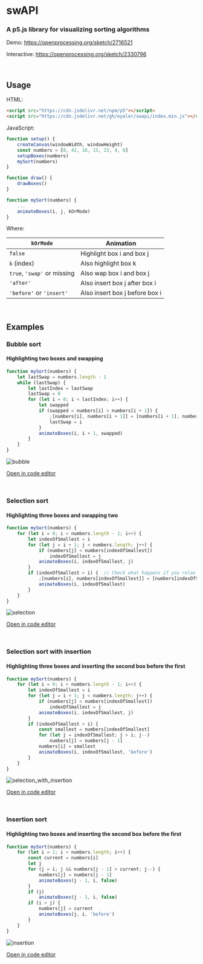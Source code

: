# swAPI
### A p5.js library for visualizing sorting algorithms

Demo: https://openprocessing.org/sketch/2716521

Interactive: https://openprocessing.org/sketch/2330796

<br>

## Usage

HTML:
```html
<script src="https://cdn.jsdelivr.net/npm/p5"></script>
<script src="https://cdn.jsdelivr.net/gh/eyaler/swapi/index.min.js"></script>
```

JavaScript:
```js
function setup() {
	createCanvas(windowWidth, windowHeight)
	const numbers = [8, 42, 16, 15, 23, 4, 8]
	setupBoxes(numbers)
	mySort(numbers)
}

function draw() {
	drawBoxes()
}

function mySort(numbers) {
	...
	animateBoxes(i, j, kOrMode)
}
```

Where:

|`kOrMode`                  |Animation					   |
|---------------------------|------------------------------|
|`false`                    |Highlight box i and box j     |
|`k` (index)                |Also highlight box k          |
|`true`, `'swap'` or missing|Also wap box i and box j      |
|`'after'`                  |Also insert box j after box i |
|`'before'` or `'insert'`   |Also insert box j before box i|

<br>

## Examples
### Bubble sort
#### Highlighting two boxes and swapping
```js
function mySort(numbers) {
	let lastSwap = numbers.length - 1
	while (lastSwap) {
		let lastIndex = lastSwap
		lastSwap = 0
		for (let i = 0; i < lastIndex; i++) {
			let swapped
			if (swapped = numbers[i] > numbers[i + 1]) {
				;[numbers[i], numbers[i + 1]] = [numbers[i + 1], numbers[i]]
				lastSwap = i
			}
			animateBoxes(i, i + 1, swapped)
		}
	}
}
```
![bubble](https://github.com/user-attachments/assets/a015145d-a5be-477c-8050-caa5c75193fe)

[Open in code editor](https://io.eyalgruss.com/ediking/?temp=p5#%3Cscript%20src%3D%22https%3A%2F%2Fcdn.jsdelivr.net%2Fnpm%2Fp5%22%3E%3C%2Fscript%3E%0A%3Cscript%20src%3D%22https%3A%2F%2Fcdn.jsdelivr.net%2Fgh%2Feyaler%2Fswapi%2Findex.min.js%22%3E%3C%2Fscript%3E%0A%3Cstyle%3Ebody%20%7Bmargin%3A%200%7D%20canvas%20%7Bdisplay%3A%20block%7D%3C%2Fstyle%3E%0A%3Cscript%3E'use%20strict'%0Afunction%20setup()%20%7B%0A%09createCanvas(windowWidth%2C%20windowHeight)%0A%09const%20numbers%20%3D%20%5B8%2C%2042%2C%2016%2C%2015%2C%2023%2C%204%2C%208%5D%0A%09setupBoxes(numbers)%0A%09mySort(numbers)%0A%7D%0A%0Afunction%20draw()%20%7B%0A%09drawBoxes()%0A%7D%0A%0Afunction%20mySort(numbers)%20%7B%0A%09let%20lastSwap%20%3D%20numbers.length%20-%201%0A%09while%20(lastSwap)%20%7B%0A%09%09let%20lastIndex%20%3D%20lastSwap%0A%09%09lastSwap%20%3D%200%0A%09%09for%20(let%20i%20%3D%200%3B%20i%20%3C%20lastIndex%3B%20i%2B%2B)%20%7B%0A%09%09%09let%20swapped%0A%09%09%09if%20(swapped%20%3D%20numbers%5Bi%5D%20%3E%20numbers%5Bi%20%2B%201%5D)%20%7B%0A%09%09%09%09%3B%5Bnumbers%5Bi%5D%2C%20numbers%5Bi%20%2B%201%5D%5D%20%3D%20%5Bnumbers%5Bi%20%2B%201%5D%2C%20numbers%5Bi%5D%5D%0A%09%09%09%09lastSwap%20%3D%20i%0A%09%09%09%7D%0A%09%09%09animateBoxes(i%2C%20i%20%2B%201%2C%20swapped)%0A%09%09%7D%0A%09%7D%0A%7D%0A%0Afunction%20windowResized()%20%7B%0A%09resizeCanvas(windowWidth%2C%20windowHeight)%0A%7D%0A%3C%2Fscript%3E)

<br>

### Selection sort
#### Highlighting three boxes and swapping two
```js
function mySort(numbers) {
	for (let i = 0; i < numbers.length - 1; i++) {
		let indexOfSmallest = i
		for (let j = i + 1; j < numbers.length; j++) {
			if (numbers[j] < numbers[indexOfSmallest])
				indexOfSmallest = j
			animateBoxes(i, indexOfSmallest, j)
		}
		if (indexOfSmallest > i) {  // Check what happens if you relax this condition
			;[numbers[i], numbers[indexOfSmallest]] = [numbers[indexOfSmallest], numbers[i]]
			animateBoxes(i, indexOfSmallest)
		}
	}
}
```
![selection](https://github.com/user-attachments/assets/b7d7f29c-062e-4d55-be9e-884e7f3a5f09)

[Open in code editor](https://io.eyalgruss.com/ediking/?temp=p5#%3Cscript%20src%3D%22https%3A%2F%2Fcdn.jsdelivr.net%2Fnpm%2Fp5%22%3E%3C%2Fscript%3E%0A%3Cscript%20src%3D%22https%3A%2F%2Fcdn.jsdelivr.net%2Fgh%2Feyaler%2Fswapi%2Findex.min.js%22%3E%3C%2Fscript%3E%0A%3Cstyle%3Ebody%20%7Bmargin%3A%200%7D%20canvas%20%7Bdisplay%3A%20block%7D%3C%2Fstyle%3E%0A%3Cscript%3E'use%20strict'%0Afunction%20setup()%20%7B%0A%09createCanvas(windowWidth%2C%20windowHeight)%0A%09const%20numbers%20%3D%20%5B8%2C%2042%2C%2016%2C%2015%2C%2023%2C%204%2C%208%5D%0A%09setupBoxes(numbers)%0A%09mySort(numbers)%0A%7D%0A%0Afunction%20draw()%20%7B%0A%09drawBoxes()%0A%7D%0A%0Afunction%20mySort(numbers)%20%7B%0A%09for%20(let%20i%20%3D%200%3B%20i%20%3C%20numbers.length%20-%201%3B%20i%2B%2B)%20%7B%0A%09%09let%20indexOfSmallest%20%3D%20i%0A%09%09for%20(let%20j%20%3D%20i%20%2B%201%3B%20j%20%3C%20numbers.length%3B%20j%2B%2B)%20%7B%0A%09%09%09if%20(numbers%5Bj%5D%20%3C%20numbers%5BindexOfSmallest%5D)%0A%09%09%09%09indexOfSmallest%20%3D%20j%0A%09%09%09animateBoxes(i%2C%20indexOfSmallest%2C%20j)%0A%09%09%7D%0A%09%09if%20(indexOfSmallest%20%3E%20i)%20%7B%20%20%2F%2F%20Check%20what%20happens%20if%20you%20relax%20this%20condition%0A%09%09%09%3B%5Bnumbers%5Bi%5D%2C%20numbers%5BindexOfSmallest%5D%5D%20%3D%20%5Bnumbers%5BindexOfSmallest%5D%2C%20numbers%5Bi%5D%5D%0A%09%09%09animateBoxes(i%2C%20indexOfSmallest)%0A%09%09%7D%0A%09%7D%0A%7D%0A%0Afunction%20windowResized()%20%7B%0A%09resizeCanvas(windowWidth%2C%20windowHeight)%0A%7D%0A%3C%2Fscript%3E)

<br>

### Selection sort with insertion
#### Highlighting three boxes and inserting the second box before the first
```js
function mySort(numbers) {
	for (let i = 0; i < numbers.length - 1; i++) {
		let indexOfSmallest = i	
		for (let j = i + 1; j < numbers.length; j++) {
			if (numbers[j] < numbers[indexOfSmallest])
				indexOfSmallest = j
			animateBoxes(i, indexOfSmallest, j)
		}
		if (indexOfSmallest > i) {
			const smallest = numbers[indexOfSmallest]
			for (let j = indexOfSmallest; j > i; j--)
				numbers[j] = numbers[j - 1]
			numbers[i] = smallest
			animateBoxes(i, indexOfSmallest, 'before')
		}
	}
}
```
![selection_with_insertion](https://github.com/user-attachments/assets/851b25d6-8cec-4889-8b81-e893e17adacd)

[Open in code editor](https://io.eyalgruss.com/ediking/?temp=p5#%3Cscript%20src%3D%22https%3A%2F%2Fcdn.jsdelivr.net%2Fnpm%2Fp5%22%3E%3C%2Fscript%3E%0A%3Cscript%20src%3D%22https%3A%2F%2Fcdn.jsdelivr.net%2Fgh%2Feyaler%2Fswapi%2Findex.min.js%22%3E%3C%2Fscript%3E%0A%3Cstyle%3Ebody%20%7Bmargin%3A%200%7D%20canvas%20%7Bdisplay%3A%20block%7D%3C%2Fstyle%3E%0A%3Cscript%3E'use%20strict'%0Afunction%20setup()%20%7B%0A%09createCanvas(windowWidth%2C%20windowHeight)%0A%09const%20numbers%20%3D%20%5B8%2C%2042%2C%2016%2C%2015%2C%2023%2C%204%2C%208%5D%0A%09setupBoxes(numbers)%0A%09mySort(numbers)%0A%7D%0A%0Afunction%20draw()%20%7B%0A%09drawBoxes()%0A%7D%0A%0Afunction%20mySort(numbers)%20%7B%0A%09for%20(let%20i%20%3D%200%3B%20i%20%3C%20numbers.length%20-%201%3B%20i%2B%2B)%20%7B%0A%09%09let%20indexOfSmallest%20%3D%20i%09%0A%09%09for%20(let%20j%20%3D%20i%20%2B%201%3B%20j%20%3C%20numbers.length%3B%20j%2B%2B)%20%7B%0A%09%09%09if%20(numbers%5Bj%5D%20%3C%20numbers%5BindexOfSmallest%5D)%0A%09%09%09%09indexOfSmallest%20%3D%20j%0A%09%09%09animateBoxes(i%2C%20indexOfSmallest%2C%20j)%0A%09%09%7D%0A%09%09if%20(indexOfSmallest%20%3E%20i)%20%7B%0A%09%09%09const%20smallest%20%3D%20numbers%5BindexOfSmallest%5D%0A%09%09%09for%20(let%20j%20%3D%20indexOfSmallest%3B%20j%20%3E%20i%3B%20j--)%0A%09%09%09%09numbers%5Bj%5D%20%3D%20numbers%5Bj%20-%201%5D%0A%09%09%09numbers%5Bi%5D%20%3D%20smallest%0A%09%09%09animateBoxes(i%2C%20indexOfSmallest%2C%20'before')%0A%09%09%7D%0A%09%7D%0A%7D%0A%0Afunction%20windowResized()%20%7B%0A%09resizeCanvas(windowWidth%2C%20windowHeight)%0A%7D%0A%3C%2Fscript%3E)

<br>

### Insertion sort
#### Highlighting two boxes and inserting the second box before the first
```js
function mySort(numbers) {
	for (let i = 1; i < numbers.length; i++) {
		const current = numbers[i]
		let j
		for (j = i; j && numbers[j - 1] > current; j--) {
			numbers[j] = numbers[j - 1]
			animateBoxes(j - 1, i, false)
		}
		if (j)
			animateBoxes(j - 1, i, false)
		if (i > j) {
			numbers[j] = current
			animateBoxes(j, i, 'before')
		}
	}
}
```
![insertion](https://github.com/user-attachments/assets/c0479c14-0624-4bdd-b6aa-e5846bad52b6)

[Open in code editor](https://io.eyalgruss.com/ediking/?temp=p5#%3Cscript%20src%3D%22https%3A%2F%2Fcdn.jsdelivr.net%2Fnpm%2Fp5%22%3E%3C%2Fscript%3E%0A%3Cscript%20src%3D%22https%3A%2F%2Fcdn.jsdelivr.net%2Fgh%2Feyaler%2Fswapi%2Findex.min.js%22%3E%3C%2Fscript%3E%0A%3Cstyle%3Ebody%20%7Bmargin%3A%200%7D%20canvas%20%7Bdisplay%3A%20block%7D%3C%2Fstyle%3E%0A%3Cscript%3E'use%20strict'%0Afunction%20setup()%20%7B%0A%09createCanvas(windowWidth%2C%20windowHeight)%0A%09const%20numbers%20%3D%20%5B8%2C%2042%2C%2016%2C%2015%2C%2023%2C%204%2C%208%5D%0A%09setupBoxes(numbers)%0A%09mySort(numbers)%0A%7D%0A%0Afunction%20draw()%20%7B%0A%09drawBoxes()%0A%7D%0A%0Afunction%20mySort(numbers)%20%7B%0A%09for%20(let%20i%20%3D%201%3B%20i%20%3C%20numbers.length%3B%20i%2B%2B)%20%7B%0A%09%09const%20current%20%3D%20numbers%5Bi%5D%0A%09%09let%20j%0A%09%09for%20(j%20%3D%20i%3B%20j%20%26%26%20numbers%5Bj%20-%201%5D%20%3E%20current%3B%20j--)%20%7B%0A%09%09%09numbers%5Bj%5D%20%3D%20numbers%5Bj%20-%201%5D%0A%09%09%09animateBoxes(j%20-%201%2C%20i%2C%20false)%0A%09%09%7D%0A%09%09if%20(j)%0A%09%09%09animateBoxes(j%20-%201%2C%20i%2C%20false)%0A%09%09if%20(i%20%3E%20j)%20%7B%0A%09%09%09numbers%5Bj%5D%20%3D%20current%0A%09%09%09animateBoxes(j%2C%20i%2C%20'before')%0A%09%09%7D%0A%09%7D%0A%7D%0A%0Afunction%20windowResized()%20%7B%0A%09resizeCanvas(windowWidth%2C%20windowHeight)%0A%7D%0A%3C%2Fscript%3E)

